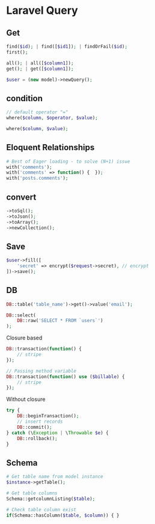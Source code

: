 # Laravel Query
## Get
```php
find($id); | find([$id1]); | findOrFail($id);
first();

all(); | all([$column1]);
get(); | get([$column1]);

$user = (new model)->newQuery();
```

## condition
```php
// default operator "="
where($column, $operator, $value);

where($column, $value);
```

## Eloquent Relationships
```php
# Best of Eager loading - to solve (N+1) issue
with('comments');
with('comments' => function() {  });
with('posts.comments');
```

## convert
```php
->toSql();
->toJson();
->toArray();
->newCollection();
```

## Save
```php
$user->fill([
    'secret' => encrypt($request->secret), // encrypt
])->save();
```

## DB

```php
DB::table('table_name')->get()->value('email');

DB::select(
    DB::raw('SELECT * FROM `users`')
);
```

Closure based
```php
DB::transaction(function() {
	// stripe
});

// Passing method variable
DB::transaction(function() use ($billable) {
	// stripe
});
```

Without closure
```php
try {
	DB::beginTransaction();
	// insert records
	DB::commit();
} catch (\Exception | \Throwable $e) {
	DB::rollback();
}
```

## Schema

```php
# Get table name from model instance
$instance->getTable();

# Get table columns
Schema::getcolumnListing($table);

# Check table column exist
if(Schema::hasColumn($table, $column)) { }
```

